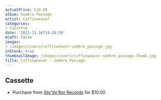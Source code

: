 ```yaml
---
actualPrice: $10.00
album: Sombre Passage
artist: Coffinweaver
categories:
- Cassette
date: '2021-11-16T14:28:59'
draft: false
images:
- /images/covers/coffinweaver-sombre_passage.jpg
inStock: true
thumbnailImage: /images/covers/coffinweaver-sombre_passage-thumb.jpg
title: Coffinweaver - Sombre Passage
---
```


## Cassette
* Purchase from [Sto'Vo'Kor Records](https://stovokor-records.com/products/coffinweaver-sombre-passage) for $10.00
